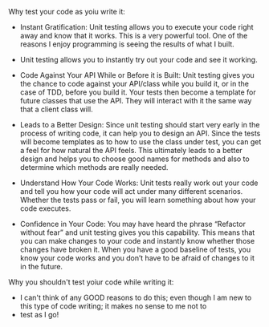 Why test your code as yoiu write it:

* Instant Gratification: Unit testing allows you to execute your code right away and know that it works. 
This is a very powerful tool. One of the reasons I enjoy programming is seeing the results of what I built.

* Unit testing allows you to instantly try out your code and see it working.

* Code Against Your API While or Before it is Built: Unit testing gives you the chance to code against your 
API/class while you build it, or in the case of TDD, before you build it. Your tests then become a template 
for future classes that use the API. They will interact with it the same way that a client class will.

* Leads to a Better Design: Since unit testing should start very early in the process of writing code, it can 
help you to design an API. Since the tests will become templates as to how to use the class under test, you 
can get a feel for how natural the API feels. This ultimately leads to a better design and helps you to choose 
good names for methods and also to determine which methods are really needed.

* Understand How Your Code Works: Unit tests really work out your code and tell you how your code will act 
under many different scenarios. Whether the tests pass or fail, you will learn something about how your code executes.

* Confidence in Your Code: You may have heard the phrase “Refactor without fear” and unit testing gives you this 
capability. This means that you can make changes to your code and instantly know whether those changes have broken it. 
When you have a good baseline of tests, you know your code works and you don’t have to be afraid of changes to it in the future.

Why you shouldn't test yoiur code while writing it:
* I can't think of any GOOD reasons to do this; even though I am new to this type of code writing; it makes no sense to me not to 
* test as I go!
